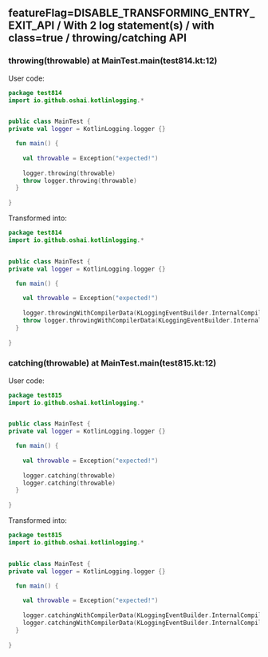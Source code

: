 ## featureFlag=DISABLE_TRANSFORMING_ENTRY_EXIT_API / With 2 log statement(s) / with class=true / throwing/catching API



###  throwing(throwable) at MainTest.main(test814.kt:12)

User code:
```kotlin
package test814
import io.github.oshai.kotlinlogging.*


public class MainTest {
private val logger = KotlinLogging.logger {}

  fun main() {
    
    val throwable = Exception("expected!")
    
    logger.throwing(throwable)
    throw logger.throwing(throwable)
  }
  
}


```
  
Transformed into:
```kotlin
package test814
import io.github.oshai.kotlinlogging.*


public class MainTest {
private val logger = KotlinLogging.logger {}

  fun main() {
    
    val throwable = Exception("expected!")
    
    logger.throwingWithCompilerData(KLoggingEventBuilder.InternalCompilerData(messageTemplate = "throwing(throwable)", className = "test814.MainTest", methodName = "main", fileName = "test814.kt", lineNumber = 12), throwable)
    throw logger.throwingWithCompilerData(KLoggingEventBuilder.InternalCompilerData(messageTemplate = "throwing(throwable)", className = "test814.MainTest", methodName = "main", fileName = "test814.kt", lineNumber = 13), throwable)
  }
  
}


```

###  catching(throwable) at MainTest.main(test815.kt:12)

User code:
```kotlin
package test815
import io.github.oshai.kotlinlogging.*


public class MainTest {
private val logger = KotlinLogging.logger {}

  fun main() {
    
    val throwable = Exception("expected!")
    
    logger.catching(throwable)
    logger.catching(throwable)
  }
  
}


```
  
Transformed into:
```kotlin
package test815
import io.github.oshai.kotlinlogging.*


public class MainTest {
private val logger = KotlinLogging.logger {}

  fun main() {
    
    val throwable = Exception("expected!")
    
    logger.catchingWithCompilerData(KLoggingEventBuilder.InternalCompilerData(messageTemplate = "catching(throwable)", className = "test815.MainTest", methodName = "main", fileName = "test815.kt", lineNumber = 12), throwable)
    logger.catchingWithCompilerData(KLoggingEventBuilder.InternalCompilerData(messageTemplate = "catching(throwable)", className = "test815.MainTest", methodName = "main", fileName = "test815.kt", lineNumber = 13), throwable)
  }
  
}


```

